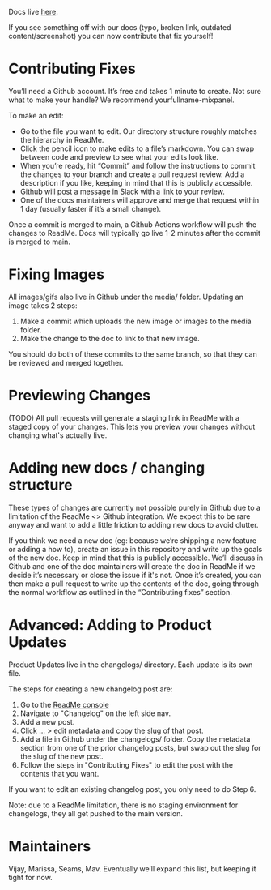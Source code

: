 Docs live [here](https://developer.mixpanel.com/v3.19). 

If you see something off with our docs (typo, broken link, outdated content/screenshot) you can now contribute that fix yourself!

# Contributing Fixes
You’ll need a Github account. It’s free and takes 1 minute to create. Not sure what to make your handle? We recommend yourfullname-mixpanel. 

To make an edit: 
* Go to the file you want to edit. Our directory structure roughly matches the hierarchy in ReadMe.
* Click the pencil icon to make edits to a file’s markdown. You can swap between code and preview to see what your edits look like.
* When you’re ready, hit “Commit” and follow the instructions to commit the changes to your branch and create a pull request review. Add a description if you like, keeping in mind that this is publicly accessible. 
* Github will post a message in Slack with a link to your review.
* One of the docs maintainers will approve and merge that request within 1 day (usually faster if it’s a small change). 

Once a commit is merged to main, a Github Actions workflow will push the changes to ReadMe. Docs will
typically go live 1-2 minutes after the commit is merged to main. 

# Fixing Images
All images/gifs also live in Github under the media/ folder. Updating an image takes 2 steps:
1. Make a commit which uploads the new image or images to the media folder. 
2. Make the change to the doc to link to that new image. 

You should do both of these commits to the same branch, so that they can be reviewed and merged together. 

# Previewing Changes
(TODO) All pull requests will generate a staging link in ReadMe with a staged copy of your changes. This lets you preview your changes without changing what's actually live. 

# Adding new docs / changing structure
These types of changes are currently not possible purely in Github due to a limitation of the ReadMe <> Github integration. We expect this to be rare anyway and want to add a little friction to adding new docs to avoid clutter. 

If you think we need a new doc (eg: because we’re shipping a new feature or adding a how to), create an issue in this repository and write up the goals of the new doc. Keep in mind that this is publicly accessible. We’ll discuss in Github and one of the doc maintainers will create the doc in ReadMe if we decide it’s necessary or close the issue if it's not. Once it’s created, you can then make a pull request to write up the contents of the doc, going through the normal workflow as outlined in the “Contributing fixes” section. 

# Advanced: Adding to Product Updates
Product Updates live in the changelogs/ directory. Each update is its own file.

The steps for creating a new changelog post are:
1. Go to the [ReadMe console](https://dash.readme.com)
2. Navigate to "Changelog" on the left side nav. 
3. Add a new post. 
4. Click ... > edit metadata and copy the slug of that post. 
5. Add a file in Github under the changelogs/ folder. Copy the metadata section from one of the prior changelog posts, but swap out the slug for the slug of the new post.
6. Follow the steps in "Contributing Fixes" to edit the post with the contents that you want. 

If you want to edit an existing changelog post, you only need to do Step 6. 

Note: due to a ReadMe limitation, there is no staging environment for changelogs, they all get pushed to the main version.




# Maintainers
Vijay, Marissa, Seams, Mav. Eventually we’ll expand this list, but keeping it tight for now.

